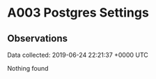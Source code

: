 # A003 Postgres Settings #

## Observations ##
Data collected: 2019-06-24 22:21:37 +0000 UTC  

Nothing found  

  